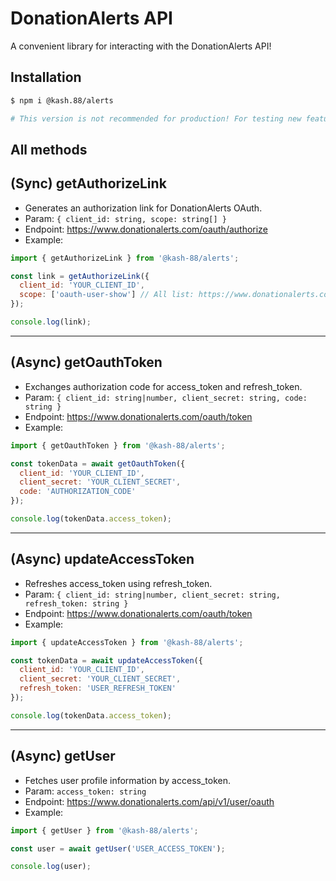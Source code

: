 # DonationAlerts API
A convenient library for interacting with the DonationAlerts API!

## Installation
```bash
$ npm i @kash.88/alerts
```

```py
# This version is not recommended for production! For testing new features only.
```

## All methods

## (Sync) getAuthorizeLink
* Generates an authorization link for DonationAlerts OAuth.
* Param: `{ client_id: string, scope: string[] }`
* Endpoint: https://www.donationalerts.com/oauth/authorize
* Example:
```js
import { getAuthorizeLink } from '@kash-88/alerts';

const link = getAuthorizeLink({
  client_id: 'YOUR_CLIENT_ID',
  scope: ['oauth-user-show'] // All list: https://www.donationalerts.com/apidoc#authorization__scopes
});

console.log(link);
```

---

## (Async) getOauthToken
* Exchanges authorization code for access_token and refresh_token.
* Param: `{ client_id: string|number, client_secret: string, code: string }`
* Endpoint: https://www.donationalerts.com/oauth/token
* Example:
```js
import { getOauthToken } from '@kash-88/alerts';

const tokenData = await getOauthToken({
  client_id: 'YOUR_CLIENT_ID',
  client_secret: 'YOUR_CLIENT_SECRET',
  code: 'AUTHORIZATION_CODE'
});

console.log(tokenData.access_token);
```

---

## (Async) updateAccessToken
* Refreshes access_token using refresh_token.
* Param: `{ client_id: string|number, client_secret: string, refresh_token: string }`
* Endpoint: https://www.donationalerts.com/oauth/token
* Example:
```js
import { updateAccessToken } from '@kash-88/alerts';

const tokenData = await updateAccessToken({
  client_id: 'YOUR_CLIENT_ID',
  client_secret: 'YOUR_CLIENT_SECRET',
  refresh_token: 'USER_REFRESH_TOKEN'
});

console.log(tokenData.access_token);
```

---

## (Async) getUser
* Fetches user profile information by access_token.
* Param: `access_token: string`
* Endpoint: https://www.donationalerts.com/api/v1/user/oauth
* Example:
```js
import { getUser } from '@kash-88/alerts';

const user = await getUser('USER_ACCESS_TOKEN');

console.log(user);
```